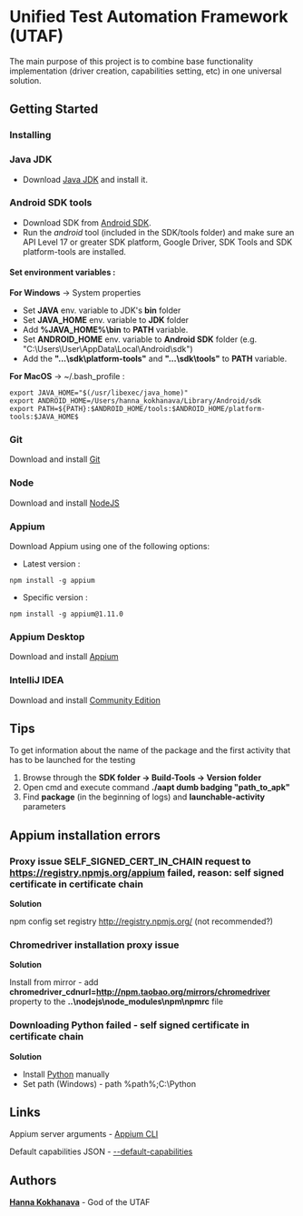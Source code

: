 # Unified Test Automation Framework (UTAF)
The main purpose of this project is to combine base functionality implementation (driver creation, capabilities setting, etc) in one universal solution.

## Getting Started
### Installing
### Java JDK
* Download [Java JDK](http://www.oracle.com/technetwork/java/javase/downloads/index.html) and install it.

### Android SDK tools
* Download SDK from [Android SDK](https://developer.android.com/studio/index.html).
* Run the *android* tool (included in the SDK/tools folder) and make sure an API Level 17 or greater SDK platform, Google Driver, SDK Tools and SDK platform-tools are installed.

#### Set environment variables :
**For Windows** -> System properties
* Set **JAVA** env. variable to JDK's **bin** folder
* Set **JAVA_HOME** env. variable to **JDK** folder
* Add __%JAVA_HOME%\bin__ to **PATH** variable.
* Set **ANDROID_HOME** env. variable to **Android SDK** folder (e.g. "C:\Users\User\AppData\Local\Android\sdk")
* Add the __"...\sdk\platform-tools\"__ and __"...\sdk\tools\"__ to **PATH** variable.

**For MacOS** -> ~/.bash_profile :
```
export JAVA_HOME="$(/usr/libexec/java_home)"
export ANDROID_HOME=/Users/hanna_kokhanava/Library/Android/sdk
export PATH=${PATH}:$ANDROID_HOME/tools:$ANDROID_HOME/platform-tools:$JAVA_HOME$
```

### Git
Download and install [Git](https://git-scm.com/download)

### Node
Download and install [NodeJS](https://nodejs.org/en/download/)

### Appium
  Download Appium using one of the following options:
* Latest version : 
```
npm install -g appium
```
* Specific version : 
```
npm install -g appium@1.11.0
```

### Appium Desktop
Download and install [Appium](https://github.com/appium/appium-desktop/releases)

### IntelliJ IDEA
Download and install [Community Edition](https://www.jetbrains.com/idea/download/#section=windows)

## Tips
To get information about the name of the package and the first activity that has to be launched for the testing
1. Browse through the **SDK folder -> Build-Tools -> Version folder**
2. Open cmd and execute command **./aapt dumb badging "path_to_apk"**
3. Find **package** (in the beginning of logs) and **launchable-activity** parameters

## Appium installation errors
### **Proxy issue** SELF_SIGNED_CERT_IN_CHAIN request to https://registry.npmjs.org/appium failed, reason: self signed certificate in certificate chain
**Solution** 

npm config set registry http://registry.npmjs.org/ (not recommended?)

### **Chromedriver installation proxy issue**
**Solution**

Install from mirror - add **chromedriver_cdnurl=http://npm.taobao.org/mirrors/chromedriver** property to the  **..\nodejs\node_modules\npm\npmrc** file

### **Downloading Python failed - self signed certificate in certificate chain** 
**Solution**

* Install [Python](https://www.python.org/downloads/) manually 
* Set path (Windows) - path %path%;C:\Python

## Links
Appium server arguments - [Appium CLI](http://appium.io/docs/en/writing-running-appium/server-args/)

Default capabilities JSON - [--default-capabilities](https://github.com/appium/appium/blob/master/docs/en/writing-running-appium/default-capabilities-arg.md)


## Authors
**[Hanna Kokhanava](https://github.com/Hanna-Kokhanava)** - God of the UTAF

